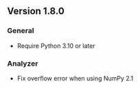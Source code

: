 ## Version 1.8.0

### General

- Require Python 3.10 or later

### Analyzer

- Fix overflow error when using NumPy 2.1
